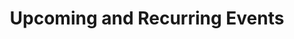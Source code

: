 ---
title: Upcoming and Recurring Events
sections:
    - type: page_title
      title: Events
    - type: recurring_events_section
      title: Recurring Events
      events:
        - title: Industry Night
          description: Industry Night allows engineering students to network with companies as a way to build professional relationships for their future careers.
          frequency: Semi-annual 
        - title: DUSTED
          description: Drink an Unexpecting Small Town Establishment Dry. The name speaks for itself, this popular event is held once a week.
          frequency: Semi-annual 
        - title: GOAT
          description: Go Out After T'exams This is the final party of the semester where we celebrate the end of exams. Generally held at a local bar.
          frequency: Semi-annual 
        - title: STAGED
          description: We all have hidden talents and can do more than basic calculus. STAGED is a chance for engineers to showcase their musical talents in a friendly battle of the bands. All kinds of music are welcome.
          frequency: Semi-annual
        - title: Engineering Charity Ball
          description: The Charity Ball features a cocktail hour, 3-course meal, raffle, and dancing. All proceeds from the event and raffle go to a charity.
          frequency: Annual 
template: advanced
---